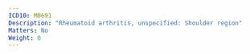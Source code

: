 ```yaml
---
ICD10: M0691
Description: "Rheumatoid arthritis, unspecified: Shoulder region"
Matters: No
Weight: 0
---
```

